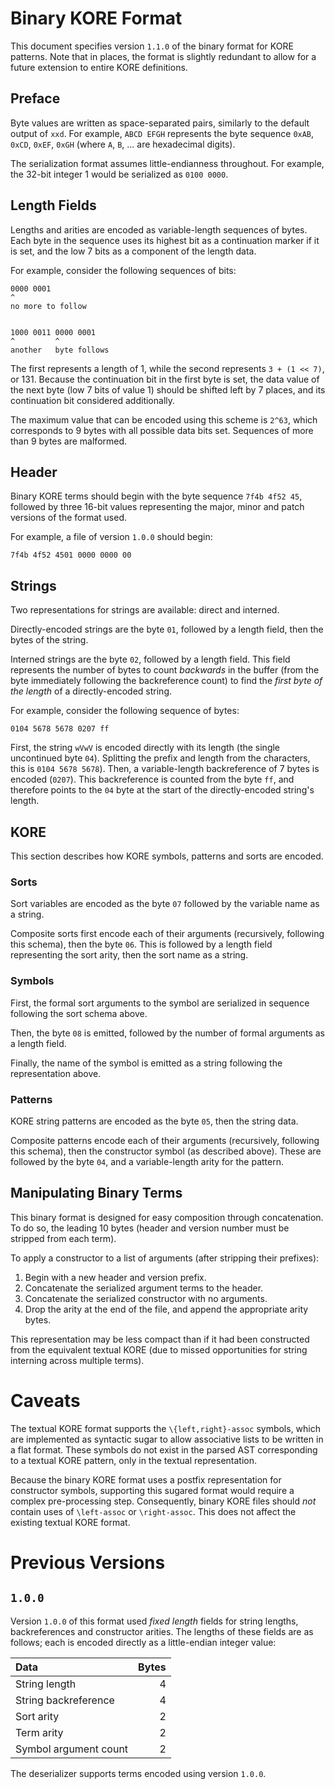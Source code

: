 # Binary KORE Format

This document specifies version `1.1.0` of the binary format for KORE patterns.
Note that in places, the format is slightly redundant to allow for a future
extension to entire KORE definitions.

## Preface

Byte values are written as space-separated pairs, similarly to the default
output of `xxd`. For example, `ABCD EFGH` represents the byte sequence `0xAB`,
`0xCD`, `0xEF`, `0xGH` (where `A`, `B`, ... are hexadecimal digits).

The serialization format assumes little-endianness throughout. For example, the
32-bit integer 1 would be serialized as `0100 0000`.

## Length Fields

Lengths and arities are encoded as variable-length sequences of bytes. Each byte
in the sequence uses its highest bit as a continuation marker if it is set, and
the low 7 bits as a component of the length data.

For example, consider the following sequences of bits:
```
0000 0001
^
no more to follow


1000 0011 0000 0001
^         ^
another   byte follows
```

The first represents a length of 1, while the second represents `3 + (1 << 7)`,
or 131. Because the continuation bit in the first byte is set, the data value of
the next byte (low 7 bits of value 1) should be shifted left by 7 places, and
its continuation bit considered additionally.

The maximum value that can be encoded using this scheme is `2^63`, which
corresponds to 9 bytes with all possible data bits set. Sequences of more than 9
bytes are malformed.

## Header

Binary KORE terms should begin with the byte sequence `7f4b 4f52 45`, followed by
three 16-bit values representing the major, minor and patch versions of the
format used.

For example, a file of version `1.0.0` should begin:
```
7f4b 4f52 4501 0000 0000 00
```

## Strings

Two representations for strings are available: direct and interned.

Directly-encoded strings are the byte `01`, followed by a length field, then
the bytes of the string.

Interned strings are the byte `02`, followed by a length field. This
field represents the number of bytes to count _backwards_ in the buffer (from
the byte immediately following the backreference count) to find the _first
byte of the length_ of a directly-encoded string.

For example, consider the following sequence of bytes:
```
0104 5678 5678 0207 ff
```

First, the string `wVwV` is encoded directly with its length (the single
uncontinued byte `04`). Splitting the prefix and length from the characters,
this is `0104 5678 5678`). Then, a variable-length backreference of 7 bytes is
encoded (`0207`). This backreference is counted from the byte `ff`, and
therefore points to the `04` byte at the start of the directly-encoded string's
length.

## KORE

This section describes how KORE symbols, patterns and sorts are encoded.

### Sorts

Sort variables are encoded as the byte `07` followed by the variable name as a
string.

Composite sorts first encode each of their arguments (recursively, following
this schema), then the byte `06`. This is followed by a length field
representing the sort arity, then the sort name as a string.

### Symbols

First, the formal sort arguments to the symbol are serialized in sequence
following the sort schema above.

Then, the byte `08` is emitted, followed by the number of formal arguments as a
length field.

Finally, the name of the symbol is emitted as a string following the
representation above.

### Patterns

KORE string patterns are encoded as the byte `05`, then the string data.

Composite patterns encode each of their arguments (recursively, following this
schema), then the constructor symbol (as described above). These are followed by
the byte `04`, and a variable-length arity for the pattern.

## Manipulating Binary Terms

This binary format is designed for easy composition through concatenation. To do
so, the leading 10 bytes (header and version number must be stripped from each
term).

To apply a constructor to a list of arguments (after stripping their prefixes):
1. Begin with a new header and version prefix.
1. Concatenate the serialized argument terms to the header.
2. Concatenate the serialized constructor with no arguments.
3. Drop the arity at the end of the file, and append the appropriate arity bytes.

This representation may be less compact than if it had been constructed from the
equivalent textual KORE (due to missed opportunities for string interning across
multiple terms).

# Caveats

The textual KORE format supports the `\{left,right}-assoc` symbols, which are
implemented as syntactic sugar to allow associative lists to be written in a
flat format. These symbols do not exist in the parsed AST corresponding to a
textual KORE pattern, only in the textual representation.

Because the binary KORE format uses a postfix representation for constructor
symbols, supporting this sugared format would require a complex pre-processing
step. Consequently, binary KORE files should _not_ contain uses of `\left-assoc`
or `\right-assoc`. This does not affect the existing textual KORE format.

# Previous Versions

## `1.0.0`

Version `1.0.0` of this format used _fixed length_ fields for string lengths,
backreferences and constructor arities. The lengths of these fields are as
follows; each is encoded directly as a little-endian integer value:

| Data                  | Bytes |
| :--                   |   --: |
| String length         |     4 |
| String backreference  |     4 |
| Sort arity            |     2 |
| Term arity            |     2 |
| Symbol argument count |     2 |

The deserializer supports terms encoded using version `1.0.0`.
